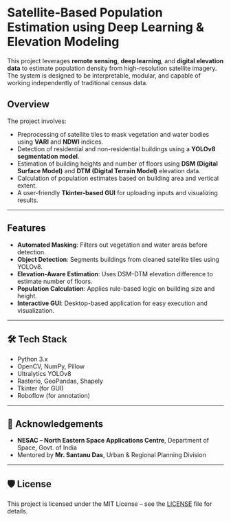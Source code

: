 

# Satellite-Based Population Estimation using Deep Learning & Elevation Modeling

This project leverages **remote sensing**, **deep learning**, and **digital elevation data** to estimate population density from high-resolution satellite imagery. The system is designed to be interpretable, modular, and capable of working independently of traditional census data.

## Overview

The project involves:
- Preprocessing of satellite tiles to mask vegetation and water bodies using **VARI** and **NDWI** indices.
- Detection of residential and non-residential buildings using a **YOLOv8 segmentation model**.
- Estimation of building heights and number of floors using **DSM (Digital Surface Model)** and **DTM (Digital Terrain Model)** elevation data.
- Calculation of population estimates based on building area and vertical extent.
- A user-friendly **Tkinter-based GUI** for uploading inputs and visualizing results.

---

## Features

-  **Automated Masking**: Filters out vegetation and water areas before detection.
-  **Object Detection**: Segments buildings from cleaned satellite tiles using YOLOv8.
-  **Elevation-Aware Estimation**: Uses DSM–DTM elevation difference to estimate number of floors.
-  **Population Calculation**: Applies rule-based logic on building size and height.
-  **Interactive GUI**: Desktop-based application for easy execution and visualization.

---

## 🛠 Tech Stack

- Python 3.x
- OpenCV, NumPy, Pillow
- Ultralytics YOLOv8
- Rasterio, GeoPandas, Shapely
- Tkinter (for GUI)
- Roboflow (for annotation)


---

## 📝 Acknowledgements

* **NESAC – North Eastern Space Applications Centre**, Department of Space, Govt. of India
* Mentored by **Mr. Santanu Das**, Urban & Regional Planning Division


---

## 🛡 License

This project is licensed under the MIT License – see the [LICENSE](LICENSE) file for details.


